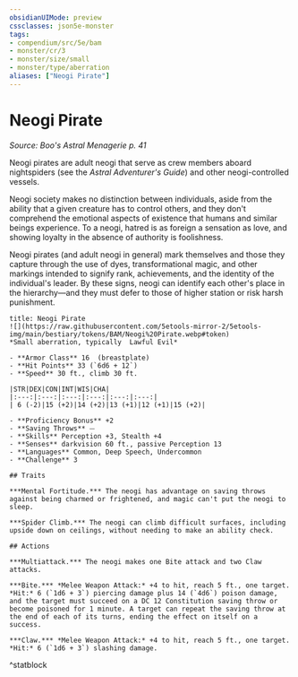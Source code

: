 ```yaml
---
obsidianUIMode: preview
cssclasses: json5e-monster
tags:
- compendium/src/5e/bam
- monster/cr/3
- monster/size/small
- monster/type/aberration
aliases: ["Neogi Pirate"]
---
```

# Neogi Pirate
*Source: Boo's Astral Menagerie p. 41*  

Neogi pirates are adult neogi that serve as crew members aboard nightspiders (see the *Astral Adventurer's Guide*) and other neogi-controlled vessels.

Neogi society makes no distinction between individuals, aside from the ability that a given creature has to control others, and they don't comprehend the emotional aspects of existence that humans and similar beings experience. To a neogi, hatred is as foreign a sensation as love, and showing loyalty in the absence of authority is foolishness.

Neogi pirates (and adult neogi in general) mark themselves and those they capture through the use of dyes, transformational magic, and other markings intended to signify rank, achievements, and the identity of the individual's leader. By these signs, neogi can identify each other's place in the hierarchy—and they must defer to those of higher station or risk harsh punishment.

```ad-statblock
title: Neogi Pirate
![](https://raw.githubusercontent.com/5etools-mirror-2/5etools-img/main/bestiary/tokens/BAM/Neogi%20Pirate.webp#token)
*Small aberration, typically  Lawful Evil*

- **Armor Class** 16  (breastplate)
- **Hit Points** 33 (`6d6 + 12`)
- **Speed** 30 ft., climb 30 ft.

|STR|DEX|CON|INT|WIS|CHA|
|:---:|:---:|:---:|:---:|:---:|:---:|
| 6 (-2)|15 (+2)|14 (+2)|13 (+1)|12 (+1)|15 (+2)|

- **Proficiency Bonus** +2
- **Saving Throws** ⏤
- **Skills** Perception +3, Stealth +4
- **Senses** darkvision 60 ft., passive Perception 13
- **Languages** Common, Deep Speech, Undercommon
- **Challenge** 3

## Traits

***Mental Fortitude.*** The neogi has advantage on saving throws against being charmed or frightened, and magic can't put the neogi to sleep.

***Spider Climb.*** The neogi can climb difficult surfaces, including upside down on ceilings, without needing to make an ability check.

## Actions

***Multiattack.*** The neogi makes one Bite attack and two Claw attacks.

***Bite.*** *Melee Weapon Attack:* +4 to hit, reach 5 ft., one target. *Hit:* 6 (`1d6 + 3`) piercing damage plus 14 (`4d6`) poison damage, and the target must succeed on a DC 12 Constitution saving throw or become poisoned for 1 minute. A target can repeat the saving throw at the end of each of its turns, ending the effect on itself on a success.

***Claw.*** *Melee Weapon Attack:* +4 to hit, reach 5 ft., one target. *Hit:* 6 (`1d6 + 3`) slashing damage.
```
^statblock